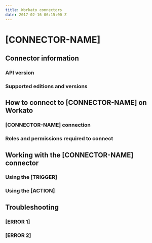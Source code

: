 ```yaml
---
title: Workato connectors
date: 2017-02-16 06:15:00 Z
---
```


# [CONNECTOR-NAME]

## Connector information
### API version
### Supported editions and versions

## How to connect to [CONNECTOR-NAME] on Workato
### [CONNECTOR-NAME] connection
### Roles and permissions required to connect

## Working with the [CONNECTOR-NAME] connector
### Using the [TRIGGER]
### Using the [ACTION]

## Troubleshooting
### [ERROR 1]
### [ERROR 2]
